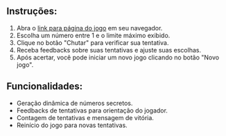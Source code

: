 ## Instruções:

1. Abra o [link para página do jogo](https://secret-number-game-rosy-gamma.vercel.app/) em seu navegador.
2. Escolha um número entre 1 e o limite máximo exibido.
3. Clique no botão "Chutar" para verificar sua tentativa.
4. Receba feedbacks sobre suas tentativas e ajuste suas escolhas.
5. Após acertar, você pode iniciar um novo jogo clicando no botão "Novo jogo".

## Funcionalidades:

- Geração dinâmica de números secretos.
- Feedbacks de tentativas para orientação do jogador.
- Contagem de tentativas e mensagem de vitória.
- Reinício do jogo para novas tentativas.
